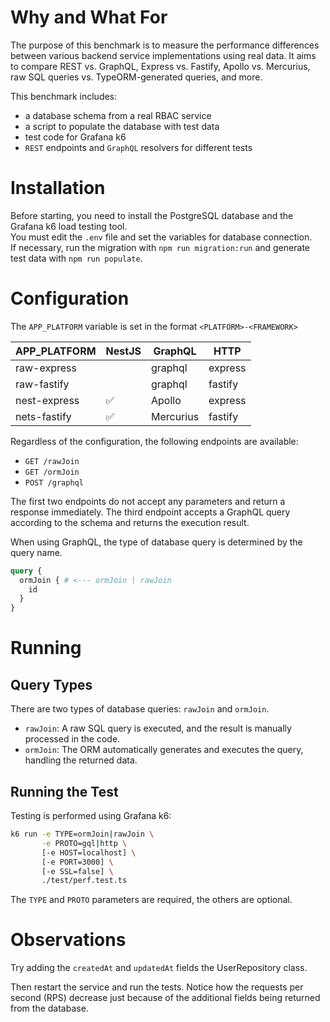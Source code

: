 # Why and What For
The purpose of this benchmark is to measure the performance differences between various
backend service implementations using real data. It aims to compare REST vs. GraphQL, Express vs. Fastify,
Apollo vs. Mercurius, raw SQL queries vs. TypeORM-generated queries, and more.

This benchmark includes:
- a database schema from a real RBAC service
- a script to populate the database with test data
- test code for Grafana k6
- `REST` endpoints and `GraphQL` resolvers for different tests

# Installation
Before starting, you need to install the PostgreSQL database and the Grafana k6 load testing tool.  
You must edit the `.env` file and set the variables for database connection.  
If necessary, run the migration with `npm run migration:run` and generate test data with `npm run populate`.

# Configuration
The `APP_PLATFORM` variable is set in the format `<PLATFORM>-<FRAMEWORK>`

| APP_PLATFORM | NestJS | GraphQL   | HTTP    |
|--------------|--------|-----------|---------|
| raw-express  |        | graphql   | express |
| raw-fastify  |        | graphql   | fastify |
| nest-express | ✅      | Apollo    | express |
| nets-fastify | ✅      | Mercurius | fastify |


Regardless of the configuration, the following endpoints are available:
- `GET /rawJoin`
- `GET /ormJoin`
- `POST /graphql`

The first two endpoints do not accept any parameters and return a response immediately.
The third endpoint accepts a GraphQL query according to the schema and returns the execution result.

When using GraphQL, the type of database query is determined by the query name.

```graphql
query {
  ormJoin { # <--- ormJoin | rawJoin
    id
  }
}
```

# Running
## Query Types
There are two types of database queries: `rawJoin` and `ormJoin`.
- `rawJoin`: A raw SQL query is executed, and the result is manually processed in the code.
- `ormJoin`: The ORM automatically generates and executes the query, handling the returned data.

## Running the Test
Testing is performed using Grafana k6:
```sh
k6 run -e TYPE=ormJoin|rawJoin \
       -e PROTO=gql|http \
       [-e HOST=localhost] \
       [-e PORT=3000] \
       [-e SSL=false] \
       ./test/perf.test.ts
```  
The `TYPE` and `PROTO` parameters are required, the others are optional.

# Observations
Try adding the `createdAt` and `updatedAt` fields the UserRepository class.

Then restart the service and run the tests.
Notice how the requests per second (RPS) decrease just because of the additional fields being returned from the database.
